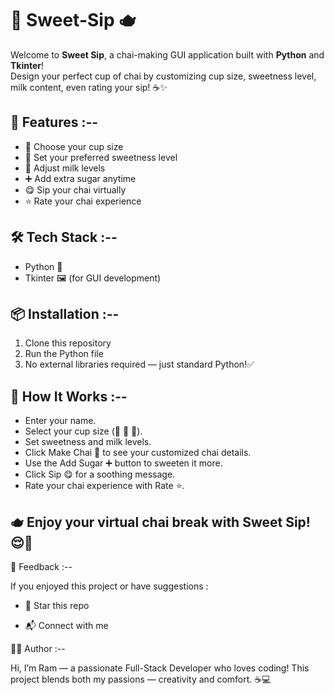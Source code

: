 # 🍵 Sweet-Sip 🫖

Welcome to **Sweet Sip**, a chai-making GUI application built with **Python** and **Tkinter**!  
Design your perfect cup of chai by customizing cup size, sweetness level, milk content, even rating your sip! ☕✨

## 🚀 Features :--
- 🧉 Choose your cup size 
- 🍬 Set your preferred sweetness level 
- 🥛 Adjust milk levels 
- ➕ Add extra sugar anytime
- 😋 Sip your chai virtually
- ⭐ Rate your chai experience

## 🛠️ Tech Stack :--
- Python 🐍
- Tkinter 🖼️ (for GUI development)

## 📦 Installation :--

1. Clone this repository
2. Run the Python file
3. No external libraries required — just standard Python!✅

## 🧪 How It Works :--

- Enter your name.
- Select your cup size (🧉 🥤 🍵).
- Set sweetness and milk levels.
- Click Make Chai 🍵 to see your customized chai details.
- Use the Add Sugar ➕ button to sweeten it more.
- Click Sip 😋 for a soothing message.
- Rate your chai experience with Rate ⭐.

## 🫖 Enjoy your virtual chai break with Sweet Sip! 😌🍪

💬 Feedback :--

If you enjoyed this project or have suggestions :

- 🌟 Star this repo

- 📬 Connect with me

👨‍💻 Author :--

Hi, I’m Ram — a passionate Full-Stack Developer who loves coding!
This project blends both my passions — creativity and comfort. ☕💻
